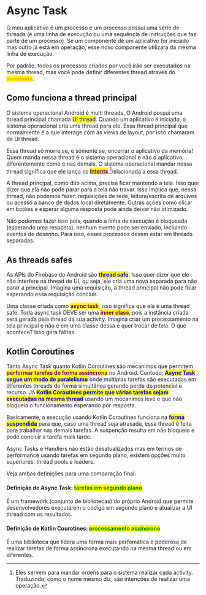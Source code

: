 # Async Task

O meu aplicativo é um processo e um processo possui uma série de threads (é uma linha de execução ou uma sequência de instruções que faz parte de um processo). Se um componente de um aplicativo for iniciado mas outro já está em operação, esse novo componente utilizará da mesma linha de execução.

Por padrão, todos os processos criados por você irão ser executados na mesma thread, mas você pode  definir diferentes thread através do <mark style="color:orange;">**manifesto**</mark>.&#x20;

## Como funciona a thread principal

O sistema operacional Android é multi threads. O Android possui uma thread principal chamada <mark style="color:blue;">UI thread</mark>. Quando um aplicativo é iniciado, o sistema operacional cria uma thread para ele. Essa thread principal que normalmente é a que interage com as views de layout, por isso chamaram de UI thread.

Essa thread só morre se, e somente se, encerrar o aplicativo da memória! Quem manda nessa thread é o sistema operacional e não o aplicativo, diferentemente como é nas demais. O sistema operacional mandar nessa thread significa que ele lança os [<mark style="color:purple;">**Intents**</mark> ](#user-content-fn-1)[^1]relacionada a essa thread.

A thread principal, como dito acima, precisa ficar mantendo a tela. Isso quer dizer que ela não pode parar para a tela não travar. Isso implica que, nessa thread, não podemos fazer: requisições de rede, leitura/escrita de arquivos ou acesso a banco de dados local diretamente. Outras ações como clicar em botões e esperar alguma resposta pode ainda deixar não otimizado.

Não podemos fazer isso pois, quando a linha de execução é bloqueada (esperando uma resposta), nenhum evento pode ser enviado, incluindo eventos de desenho. Para isso, esses processos devem estar em threads separadas.

## As threads safes

As APIs do Firebase do Android são <mark style="color:blue;">**thread safe**</mark>. Isso quer dizer que ele não interfere na thread de UI, ou seja, ele cria uma nova separada para não parar a principal. Imagina uma requisição, a thread principal não pode ficar esperando essa requisição concluir.

Uma classe criada como <mark style="color:purple;">**async task**</mark>, isso significa que ela é uma thread safe. Toda async task DEVE ser uma <mark style="color:purple;">**inner class**</mark>, pois a instância criada será gerada pela thread da sua activity. Imagina criar um processamento na tela principal e não é em uma classe dessa e quer trocar de tela. O que acontece? Isso gera falhas.&#x20;



## Kotlin Coroutines

Tanto Async Task quanto Kotlin Coroutines são mecanimos que permitem <mark style="color:purple;">**performar tarefas de forma assíncrona**</mark> no Android. Contudo, <mark style="color:blue;">**Async Task segue um modo de paralelismo**</mark> onde múltiplas tarefas são executadas em diferentes threads de forma simultânea gerando perda de potencial e recurso. Já <mark style="color:blue;">**Kotlin Coroutines permite que várias tarefas sejam executadas na mesma thread**</mark> usando um mecanimos leve e que não bloqueia o funcionamento esperando por resposta.

Basicamente, a execução usando Kotlin Coroutines funciona na <mark style="color:blue;">**forma suspendida**</mark> para que, caso uma thread seja atrasada, essa thread é feita para trabalhar nas demais tarefas. A suspenção resulta em não bloqueio e pode concluir a tarefa mais tarde.

Async Tasks e Handlers não estão desatualizados mas em termos de performance usando tarefas em segundo plano, existem opções muito superiores: thread pools e loaders.

Veja ambas definições para uma comparação final:

#### Definição de Async Task: <mark style="color:green;">tarefas em segundo plano</mark>

É um framework (conjunto de bibliotecas) do próprio Android que permite desenvolvedores executarem o código em segundo plano e atualizar a UI thread com os resultados.

#### Definição de Kotlin Courotines: <mark style="color:green;">processamento assíncrono</mark>

É uma biblioteca que lidera uma forma mais perfomática e poderosa de realizar tarefas de forma assíncrona executando na mesma thread ou em diferentes.



[^1]: Eles servem para mandar ordens para o sistema realizar cada activity. Traduzindo, como o nome mesmo diz, são intenções de realizar uma operação.
